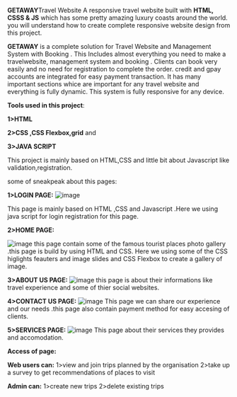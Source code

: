 **GETAWAY**Travel Website
A responsive travel website built with **HTML, CSSS & JS** which has  some pretty amazing luxury coasts around the world. you will understand how to create complete responsive website design from this project.

**GETAWAY** is a complete solution for Travel  Website and Management System with Booking . This Includes almost everything you need to make a travelwebsite, management system and booking . Clients can book very easily and no need for registration to complete the order. credit and gpay accounts are integrated for easy payment transaction. It has many important sections whice are important for any travel website and everything is fully dynamic. This system is fully responsive for any device. 

**Tools used in this project**:


  **1>HTML** 
  
  
  **2>CSS ,CSS Flexbox,grid** and 
  
  
  **3>JAVA SCRIPT**
  
  This project is mainly based on HTML,CSS and little bit about Javascript like validation,registration.
      
 some of sneakpeak about this pages:
 
 
 **1>LOGIN PAGE:**
    ![image](https://user-images.githubusercontent.com/88303289/128040159-c7fde59c-0603-4482-afc7-6158ccfe1d00.png)

 
   This page is mainly based on HTML ,CSS and Javascript .Here we using java script for login registration for this page.
   
 **2>HOME PAGE:**
 
 ![image](https://user-images.githubusercontent.com/88303289/128027063-6735bc0c-b19d-4270-8b18-34c0fa39223b.png)
 this page contain some of the famous tourist places photo gallery .this page is build by using HTML and CSS.
 Here we using some of the CSS higlights feauters and image slides and CSS Flexbox to create a gallery of image.
  
  **3>ABOUT US PAGE:**
   ![image](https://user-images.githubusercontent.com/88303289/128028860-7f8691d3-d63a-427f-8d8d-c3f0c341edc1.png)
    this page is about their informations like travel experience and some of thier social websites.
    
  **4>CONTACT US PAGE:**
  ![image](https://user-images.githubusercontent.com/88303289/128030663-d5881a6d-e97f-4b69-bb6d-78e1900bc26d.png)
    This page we can share our experience and our needs .this page also contain payment method for easy accesing of clients.
    
**5>SERVICES PAGE:**
        ![image](https://user-images.githubusercontent.com/88303289/128031131-d758ae27-2d92-4330-8b56-f1bdce928612.png)
    This page about their services they provides and accomodation.
 
 
 **Access of page:** 
 
  **Web users can:**
      1>view and join trips planned by the organisation
      2>take up a survey to get recommendations of places to visit

  **Admin can:**
      1>create new trips
      2>delete existing trips

